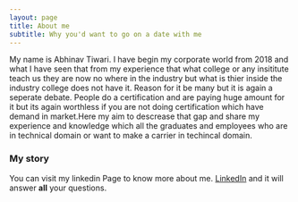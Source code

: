 ```yaml
---
layout: page
title: About me
subtitle: Why you'd want to go on a date with me
---
```


My name is Abhinav Tiwari. I have begin my corporate world from 2018 and what I have seen that from my experience that what college or any insititute teach us they are now no where in the industry but what is thier inside the industry college does not have it. Reason for it be many but it is again a seperate debate. People do a certification and are paying huge amount for it but its again worthless if you are not doing certification which have demand in market.Here my aim to descrease that gap and share my experience and knowledge which all the graduates and employees who are in technical domain or want to make a carrier in techincal domain.

### My story

You can visit my linkedin Page to know more about me. [LinkedIn](https://www.linkedin.com/in/abhinav-tiwari-040894148/) and it will answer **all** your questions.
